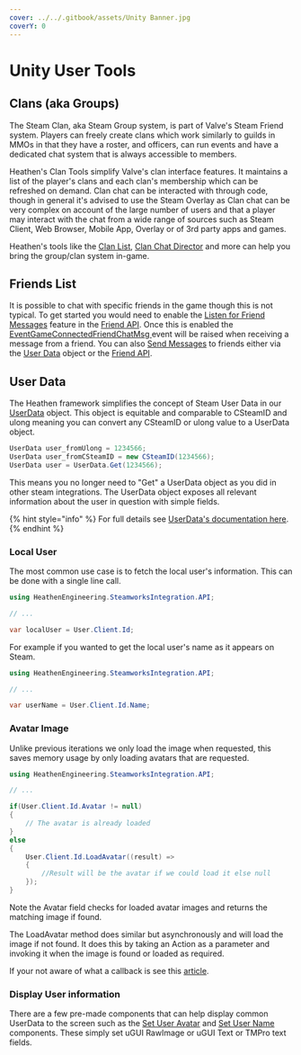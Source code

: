 ```yaml
---
cover: ../../.gitbook/assets/Unity Banner.jpg
coverY: 0
---
```


# Unity User Tools

## Clans (aka Groups)

The Steam Clan, aka Steam Group system, is part of Valve's Steam Friend system. Players can freely create clans which work similarly to guilds in MMOs in that they have a roster, and officers, can run events and have a dedicated chat system that is always accessible to members.

Heathen's Clan Tools simplify Valve's clan interface features. It maintains a list of the player's clans and each clan's membership which can be refreshed on demand. Clan chat can be interacted with through code, though in general it's advised to use the Steam Overlay as Clan chat can be very complex on account of the large number of users and that a player may interact with the chat from a wide range of sources such as Steam Client, Web Browser, Mobile App, Overlay or of 3rd party apps and games.

Heathen's tools like the [Clan List](../../toolkit-for-steamworks/unity/ui-components/clan-list.md), [Clan Chat Director](../../toolkit-for-steamworks/unity/ui-components/clan-chat-director.md) and more can help you bring the group/clan system in-game.

## Friends List

It is possible to chat with specific friends in the game though this is not typical. To get started you would need to enable the [Listen for Friend Messages](../../toolkit-for-steamworks/unity/api/friends.client.md#setlistenforfriendsmessages) feature in the [Friend API](../../toolkit-for-steamworks/unity/api/friends.client.md). Once this is enabled the [EventGameConnectedFriendChatMsg ](../../toolkit-for-steamworks/unity/api/friends.client.md#game-connected-friend-chat-msg)event will be raised when receiving a message from a friend. You can also [Send Messages](../../toolkit-for-steamworks/unity/classes-and-structs/user-data.md#sendmessage) to friends either via the [User Data](../../toolkit-for-steamworks/unity/classes-and-structs/user-data.md) object or the [Friend API](../../toolkit-for-steamworks/unity/api/friends.client.md).

## User Data

The Heathen framework simplifies the concept of Steam User Data in our [UserData](../../toolkit-for-steamworks/unity/classes-and-structs/user-data.md) object. This object is equitable and comparable to CSteamID and ulong meaning you can convert any CSteamID or ulong value to a UserData object.

```csharp
UserData user_fromUlong = 1234566;
UserData user_fromCSteamID = new CSteamID(1234566);
UserData user = UserData.Get(1234566);
```

This means you no longer need to "Get" a UserData object as you did in other steam integrations. The UserData object exposes all relevant information about the user in question with simple fields.&#x20;

{% hint style="info" %}
For full details see [UserData's documentation here](../../toolkit-for-steamworks/unity/classes-and-structs/user-data.md).
{% endhint %}

### Local User

The most common use case is to fetch the local user's information. This can be done with a single line call.

```csharp
using HeathenEngineering.SteamworksIntegration.API;

// ...

var localUser = User.Client.Id;
```

For example if you wanted to get the local user's name as it appears on Steam.

```csharp
using HeathenEngineering.SteamworksIntegration.API;

// ...

var userName = User.Client.Id.Name;
```

### Avatar Image

Unlike previous iterations we only load the image when requested, this saves memory usage by only loading avatars that are requested.

```csharp
using HeathenEngineering.SteamworksIntegration.API;

// ...

if(User.Client.Id.Avatar != null)
{    
    // The avatar is already loaded
}
else
{
    User.Client.Id.LoadAvatar((result) => 
    {
        //Result will be the avatar if we could load it else null
    });
}
```

Note the Avatar field checks for loaded avatar images and returns the matching image if found.

The LoadAvatar method does similar but asynchronously and will load the image if not found. It does this by taking an Action as a parameter and invoking it when the image is found or loaded as required.

If your not aware of what a callback is see this [article](../../company/development/lambda-expressions.md#callbacks).

### Display User information

There are a few pre-made components that can help display common UserData to the screen such as the [Set User Avatar](../../toolkit-for-steamworks/unity/ui-components/set-user-avatar.md) and [Set User Name](../../toolkit-for-steamworks/unity/ui-components/set-user-name.md) components. These simply set uGUI RawImage or uGUI Text or TMPro text fields.&#x20;
